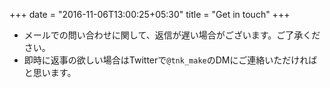 +++
date = "2016-11-06T13:00:25+05:30"
title = "Get in touch"
+++

- メールでの問い合わせに関して、返信が遅い場合がございます。ご了承ください。
- 即時に返事の欲しい場合はTwitterで`@tnk_make`のDMにご連絡いただければと思います。